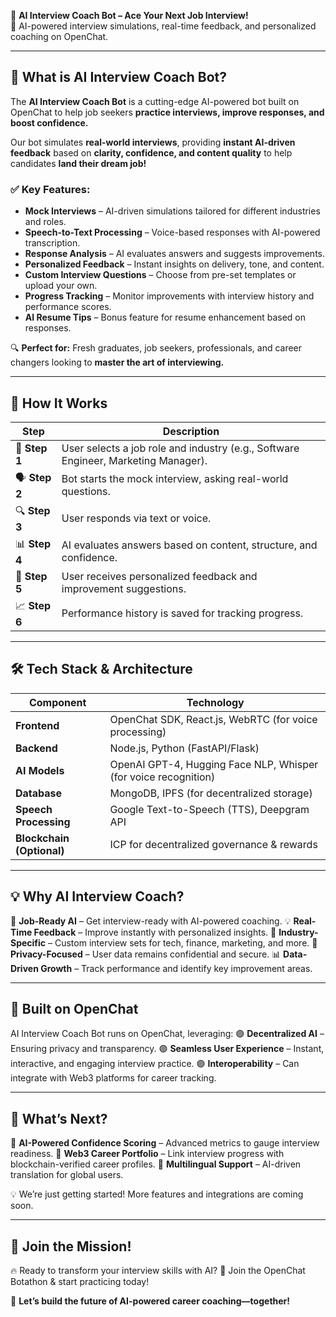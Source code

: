 🌟 **AI Interview Coach Bot – Ace Your Next Job Interview!**  
🚀 AI-powered interview simulations, real-time feedback, and personalized coaching on OpenChat.

---

## 🧩 **What is AI Interview Coach Bot?**
The **AI Interview Coach Bot** is a cutting-edge AI-powered bot built on OpenChat to help job seekers **practice interviews, improve responses, and boost confidence.**

Our bot simulates **real-world interviews**, providing **instant AI-driven feedback** based on **clarity, confidence, and content quality** to help candidates **land their dream job!**

### ✅ **Key Features:**
- **Mock Interviews** – AI-driven simulations tailored for different industries and roles.
- **Speech-to-Text Processing** – Voice-based responses with AI-powered transcription.
- **Response Analysis** – AI evaluates answers and suggests improvements.
- **Personalized Feedback** – Instant insights on delivery, tone, and content.
- **Custom Interview Questions** – Choose from pre-set templates or upload your own.
- **Progress Tracking** – Monitor improvements with interview history and performance scores.
- **AI Resume Tips** – Bonus feature for resume enhancement based on responses.

🔍 **Perfect for:** Fresh graduates, job seekers, professionals, and career changers looking to **master the art of interviewing.**

---

## 🤖 **How It Works**
| Step | Description |
|------|------------|
| 🎤 **Step 1** | User selects a job role and industry (e.g., Software Engineer, Marketing Manager). |
| 🗣 **Step 2** | Bot starts the mock interview, asking real-world questions. |
| 🔍 **Step 3** | User responds via text or voice. |
| 📊 **Step 4** | AI evaluates answers based on content, structure, and confidence. |
| 📝 **Step 5** | User receives personalized feedback and improvement suggestions. |
| 📈 **Step 6** | Performance history is saved for tracking progress. |

---

## 🛠 **Tech Stack & Architecture**
| Component | Technology |
|-----------|------------|
| **Frontend** | OpenChat SDK, React.js, WebRTC (for voice processing) |
| **Backend** | Node.js, Python (FastAPI/Flask) |
| **AI Models** | OpenAI GPT-4, Hugging Face NLP, Whisper (for voice recognition) |
| **Database** | MongoDB, IPFS (for decentralized storage) |
| **Speech Processing** | Google Text-to-Speech (TTS), Deepgram API |
| **Blockchain (Optional)** | ICP for decentralized governance & rewards |

---

## 💡 **Why AI Interview Coach?**
🚀 **Job-Ready AI** – Get interview-ready with AI-powered coaching.
💡 **Real-Time Feedback** – Improve instantly with personalized insights.
🎯 **Industry-Specific** – Custom interview sets for tech, finance, marketing, and more.
🔐 **Privacy-Focused** – User data remains confidential and secure.
📊 **Data-Driven Growth** – Track performance and identify key improvement areas.

---

## 🔗 **Built on OpenChat**
AI Interview Coach Bot runs on OpenChat, leveraging:
🟣 **Decentralized AI** – Ensuring privacy and transparency.
🟣 **Seamless User Experience** – Instant, interactive, and engaging interview practice.
🟣 **Interoperability** – Can integrate with Web3 platforms for career tracking.

---

## 🚀 **What’s Next?**
🔄 **AI-Powered Confidence Scoring** – Advanced metrics to gauge interview readiness.
🔄 **Web3 Career Portfolio** – Link interview progress with blockchain-verified career profiles.
🔄 **Multilingual Support** – AI-driven translation for global users.

💡 We’re just getting started! More features and integrations are coming soon.

---

## 🤝 **Join the Mission!**
🔥 Ready to transform your interview skills with AI?
📩 Join the OpenChat Botathon & start practicing today!

🌟 **Let’s build the future of AI-powered career coaching—together!**

